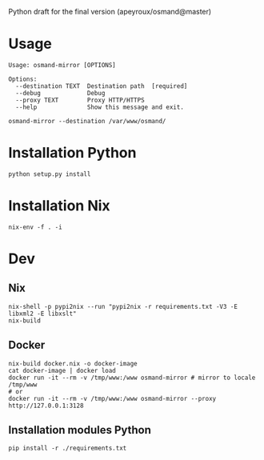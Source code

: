 Python draft for the final version (apeyroux/osmand@master)

# Usage

    Usage: osmand-mirror [OPTIONS]
    
    Options:
      --destination TEXT  Destination path  [required]
      --debug             Debug
      --proxy TEXT        Proxy HTTP/HTTPS
      --help              Show this message and exit.

    osmand-mirror --destination /var/www/osmand/

# Installation Python

    python setup.py install

# Installation Nix

    nix-env -f . -i

# Dev

## Nix

    nix-shell -p pypi2nix --run "pypi2nix -r requirements.txt -V3 -E libxml2 -E libxslt"
    nix-build

## Docker

    nix-build docker.nix -o docker-image
    cat docker-image | docker load
    docker run -it --rm -v /tmp/www:/www osmand-mirror # mirror to locale /tmp/www
    # or
    docker run -it --rm -v /tmp/www:/www osmand-mirror --proxy http://127.0.0.1:3128

## Installation modules Python

    pip install -r ./requirements.txt
